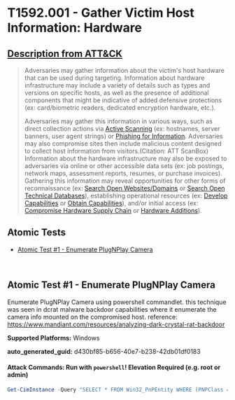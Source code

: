 # T1592.001 - Gather Victim Host Information: Hardware
## [Description from ATT&CK](https://attack.mitre.org/techniques/T1592/001)
<blockquote>

Adversaries may gather information about the victim's host hardware that can be used during targeting. Information about hardware infrastructure may include a variety of details such as types and versions on specific hosts, as well as the presence of additional components that might be indicative of added defensive protections (ex: card/biometric readers, dedicated encryption hardware, etc.).

Adversaries may gather this information in various ways, such as direct collection actions via [Active Scanning](https://attack.mitre.org/techniques/T1595) (ex: hostnames, server banners, user agent strings) or [Phishing for Information](https://attack.mitre.org/techniques/T1598). Adversaries may also compromise sites then include malicious content designed to collect host information from visitors.(Citation: ATT ScanBox) Information about the hardware infrastructure may also be exposed to adversaries via online or other accessible data sets (ex: job postings, network maps, assessment reports, resumes, or purchase invoices). Gathering this information may reveal opportunities for other forms of reconnaissance (ex: [Search Open Websites/Domains](https://attack.mitre.org/techniques/T1593) or [Search Open Technical Databases](https://attack.mitre.org/techniques/T1596)), establishing operational resources (ex: [Develop Capabilities](https://attack.mitre.org/techniques/T1587) or [Obtain Capabilities](https://attack.mitre.org/techniques/T1588)), and/or initial access (ex: [Compromise Hardware Supply Chain](https://attack.mitre.org/techniques/T1195/003) or [Hardware Additions](https://attack.mitre.org/techniques/T1200)).

</blockquote>

## Atomic Tests

- [Atomic Test #1 - Enumerate PlugNPlay Camera](#atomic-test-1---enumerate-plugnplay-camera)


<br/>

## Atomic Test #1 - Enumerate PlugNPlay Camera
Enumerate PlugNPlay Camera using powershell commandlet. this technique was seen in dcrat malware backdoor capabilities where it enumerate the camera info mounted on the compromised host. reference: https://www.mandiant.com/resources/analyzing-dark-crystal-rat-backdoor

**Supported Platforms:** Windows


**auto_generated_guid:** d430bf85-b656-40e7-b238-42db01df0183






#### Attack Commands: Run with `powershell`!  Elevation Required (e.g. root or admin) 


```powershell
Get-CimInstance -Query "SELECT * FROM Win32_PnPEntity WHERE (PNPClass = 'Image' OR PNPClass = 'Camera')"
```






<br/>
